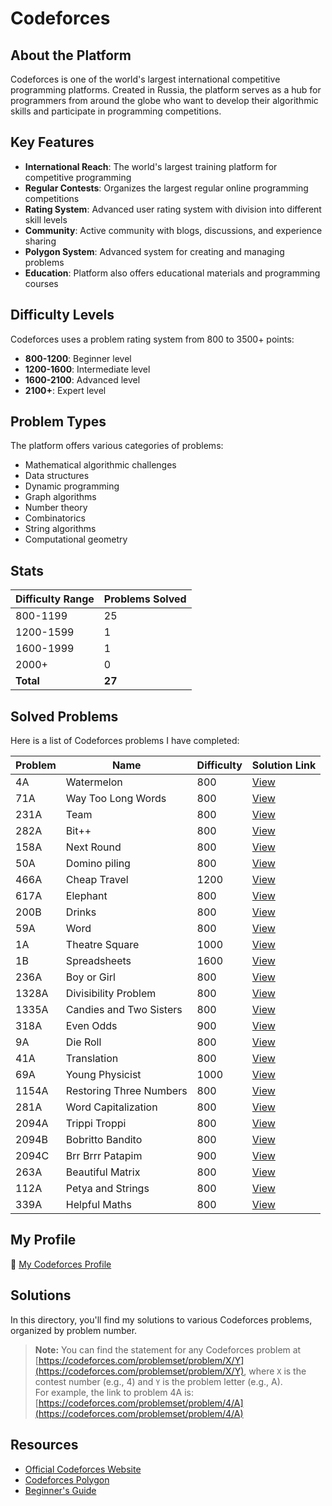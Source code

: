 # Codeforces

## About the Platform

Codeforces is one of the world's largest international competitive programming platforms. Created in Russia, the platform serves as a hub for programmers from around the globe who want to develop their algorithmic skills and participate in programming competitions.

## Key Features

- **International Reach**: The world's largest training platform for competitive programming
- **Regular Contests**: Organizes the largest regular online programming competitions
- **Rating System**: Advanced user rating system with division into different skill levels
- **Community**: Active community with blogs, discussions, and experience sharing
- **Polygon System**: Advanced system for creating and managing problems
- **Education**: Platform also offers educational materials and programming courses


## Difficulty Levels

Codeforces uses a problem rating system from 800 to 3500+ points:

- **800-1200**: Beginner level
- **1200-1600**: Intermediate level
- **1600-2100**: Advanced level
- **2100+**: Expert level


## Problem Types

The platform offers various categories of problems:

- Mathematical algorithmic challenges
- Data structures
- Dynamic programming
- Graph algorithms
- Number theory
- Combinatorics
- String algorithms
- Computational geometry


## Stats

| Difficulty Range | Problems Solved |
| :-- |:----------------|
| 800-1199 | 25              |
| 1200-1599 | 1               |
| 1600-1999 | 1               |
| 2000+ | 0               |
| **Total** | **27**          |

## Solved Problems

Here is a list of Codeforces problems I have completed:

| Problem | Name                    | Difficulty | Solution Link       |
|---------|-------------------------|------------|---------------------|
| 4A      | Watermelon              | 800        | [View](./4A.cpp)    |
| 71A     | Way Too Long Words      | 800        | [View](./71A.cpp)   |
| 231A    | Team                    | 800        | [View](./231A.cpp)  |
| 282A    | Bit++                   | 800        | [View](./282A.cpp)  |
| 158A    | Next Round              | 800        | [View](./158A.cpp)  |
| 50A     | Domino piling           | 800        | [View](./50A.cpp)   |
| 466A    | Cheap Travel            | 1200       | [View](./466A.cpp)  |
| 617A    | Elephant                | 800        | [View](./617A.cpp)  |
| 200B    | Drinks                  | 800        | [View](./200B.cpp)  |
| 59A     | Word                    | 800        | [View](./59A.cpp)   |
| 1A      | Theatre Square          | 1000       | [View](./1A.cpp)    |
| 1B      | Spreadsheets            | 1600       | [View](./1B.cpp)    |
| 236A    | Boy or Girl             | 800        | [View](./236A.cpp)  |
| 1328A   | Divisibility Problem    | 800        | [View](./1328A.cpp) |
| 1335A   | Candies and Two Sisters | 800        | [View](./1335A.cpp) |
| 318A    | Even Odds               | 900        | [View](./318A.cpp)  |
| 9A      | Die Roll                | 800        | [View](./9A.cpp)    |
| 41A     | Translation             | 800        | [View](./41A.cpp)   |
| 69A     | Young Physicist         | 1000       | [View](./69A.cpp)   |
| 1154A   | Restoring Three Numbers | 800        | [View](./1154A.cpp) |
| 281A    | Word Capitalization     | 800        | [View](./281A.cpp)  |
| 2094A   | Trippi Troppi           | 800        | [View](./2094A.cpp) |
| 2094B   | Bobritto Bandito        | 800        | [View](./2094B.cpp) |
| 2094C   | Brr Brrr Patapim        | 900        | [View](./2094C.cpp) |
| 263A    | Beautiful Matrix        | 800        | [View](./263A.cpp)  |
| 112A    | Petya and Strings       | 800        | [View](./112A.cpp)  |
| 339A    | Helpful Maths           | 800        | [View](./339A.cpp)  |

## My Profile

🔗 [My Codeforces Profile](https://codeforces.com/profile/alwoodm)

## Solutions

In this directory, you'll find my solutions to various Codeforces problems, organized by problem number.

> **Note:** You can find the statement for any Codeforces problem at [https://codeforces.com/problemset/problem/X/Y](https://codeforces.com/problemset/problem/X/Y), where `X` is the contest number (e.g., 4) and `Y` is the problem letter (e.g., A).  
> For example, the link to problem 4A is: [https://codeforces.com/problemset/problem/4/A](https://codeforces.com/problemset/problem/4/A)

## Resources

- [Official Codeforces Website](https://codeforces.com/)
- [Codeforces Polygon](https://polygon.codeforces.com/)
- [Beginner's Guide](https://codeforces.com/blog/entry/23054)
